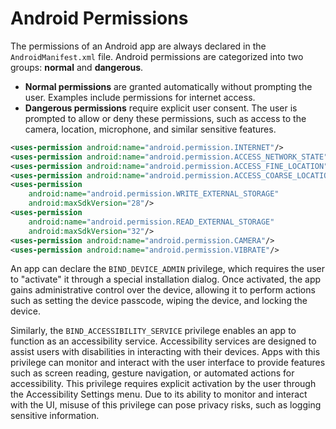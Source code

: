 # Android Permissions  
The permissions of an Android app are always declared in the `AndroidManifest.xml` file. Android permissions are categorized into two groups: **normal** and **dangerous**.  

- **Normal permissions** are granted automatically without prompting the user. Examples include permissions for internet access.  
- **Dangerous permissions** require explicit user consent. The user is prompted to allow or deny these permissions, such as access to the camera, location, microphone, and similar sensitive features.

```xml
<uses-permission android:name="android.permission.INTERNET"/>
<uses-permission android:name="android.permission.ACCESS_NETWORK_STATE"/>
<uses-permission android:name="android.permission.ACCESS_FINE_LOCATION"/>
<uses-permission android:name="android.permission.ACCESS_COARSE_LOCATION"/>
<uses-permission
    android:name="android.permission.WRITE_EXTERNAL_STORAGE"
    android:maxSdkVersion="28"/>
<uses-permission
    android:name="android.permission.READ_EXTERNAL_STORAGE"
    android:maxSdkVersion="32"/>
<uses-permission android:name="android.permission.CAMERA"/>
<uses-permission android:name="android.permission.VIBRATE"/>
```

An app can declare the `BIND_DEVICE_ADMIN` privilege, which requires the user to "activate" it through a special installation dialog. Once activated, the app gains administrative control over the device, allowing it to perform actions such as setting the device passcode, wiping the device, and locking the device.  

Similarly, the `BIND_ACCESSIBILITY_SERVICE` privilege enables an app to function as an accessibility service. Accessibility services are designed to assist users with disabilities in interacting with their devices. Apps with this privilege can monitor and interact with the user interface to provide features such as screen reading, gesture navigation, or automated actions for accessibility. This privilege requires explicit activation by the user through the Accessibility Settings menu. Due to its ability to monitor and interact with the UI, misuse of this privilege can pose privacy risks, such as logging sensitive information.
